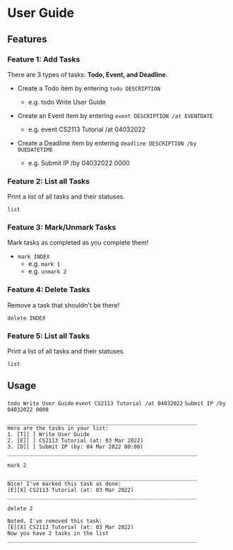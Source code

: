 # User Guide

## Features 

### Feature 1: Add Tasks 

There are 3 types of tasks: **Todo, Event, and Deadline**.

- Create a Todo item by entering `todo DESCRIPTION`
  
  - e.g. todo Write User Guide
  
- Create an Event item by entering `event DESCRIPTION /at EVENTDATE`
  
  - e.g. event CS2113 Tutorial /at 04032022
  
- Create a Deadline item by entering `deadline DESCRIPTION /by DUEDATETIME`
  
  - e.g. Submit IP /by 04032022 0000

### Feature 2: List all Tasks

Print a list of all tasks and their statuses.

`list`

### Feature 3: Mark/Unmark Tasks

Mark tasks as completed as you complete them!

- `mark INDEX`
  - e.g. `mark 1`
  - e.g. `unmark 2`


### Feature 4: Delete Tasks

Remove a task that shouldn't be there!

`delete INDEX`

### Feature 5: List all Tasks

Print a list of all tasks and their statuses.

`list`

## Usage

`todo Write User Guide`
`event CS2113 Tutorial /at 04032022`
`Submit IP /by 04032022 0000`

```Expected Outcome
____________________________________________________________
Here are the tasks in your list:
1. [T][ ] Write User Guide
2. [E][ ] CS2113 Tutorial (at: 03 Mar 2022)
3. [D][ ] Submit IP (by: 04 Mar 2022 00:00)
____________________________________________________________
```

`mark 2`
```
____________________________________________________________
Nice! I've marked this task as done:
[E][X] CS2113 Tutorial (at: 03 Mar 2022)
____________________________________________________________
```

`delete 2`
```
Noted. I've removed this task:
[E][X] CS2113 Tutorial (at: 03 Mar 2022)
Now you have 2 tasks in the list
____________________________________________________________
```

